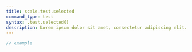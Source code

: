 ```yaml
---
title: scale.test.selected
command_type: test
syntax: .test.selected()
description: Lorem ipsum dolor sit amet, consectetur adipiscing elit.
---
```


```javascript
// example
```